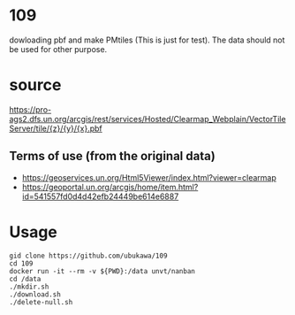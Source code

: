 # 109
dowloading pbf and make PMtiles (This is just for test). The data should not be used for other purpose.

# source
https://pro-ags2.dfs.un.org/arcgis/rest/services/Hosted/Clearmap_Webplain/VectorTileServer/tile/{z}/{y}/{x}.pbf

## Terms of use (from the original data)
* https://geoservices.un.org/Html5Viewer/index.html?viewer=clearmap
* https://geoportal.un.org/arcgis/home/item.html?id=541557fd0d4d42efb24449be614e6887


# Usage
```
gid clone https://github.com/ubukawa/109
cd 109
docker run -it --rm -v ${PWD}:/data unvt/nanban
cd /data
./mkdir.sh
./download.sh  
./delete-null.sh
```